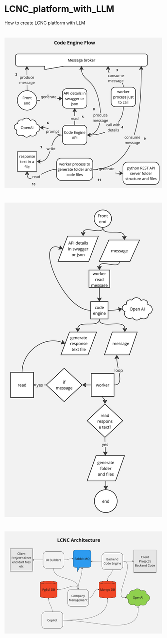 # LCNC_platform_with_LLM
How to create LCNC platform with LLM

# ![LCNC Code Engine](code_engine_flow.jpg "LCNC Code Engine")
# ![LCNC Code Engine DFD](code_engine_dfd.jpg "LCNC Code Engine DFD")
# ![LCNC Architecture](LCNC_Architecture.jpg "LCNC Architecture")
